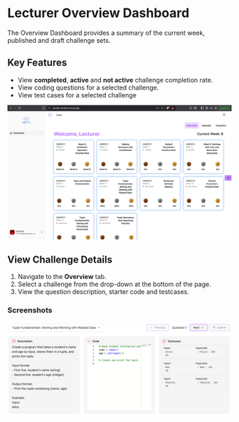 # Lecturer Overview Dashboard

The Overview Dashboard provides a summary of the current week, published and draft challenge sets.

## Key Features
- View **completed**, **active** and **not active** challenge completion rate.
- View coding questions for a selected challenge.
- View test cases for a selected challenge

![Lecturer Overview Dashboard](images/overview1.png)

## View Challenge Details
1. Navigate to the **Overview** tab.
2. Select a challenge from the drop-down at the bottom of the page.
3. View the question description, starter code and testcases.

### Screenshots
![Lecturer Overview Dashboard](images/overview2.png)
